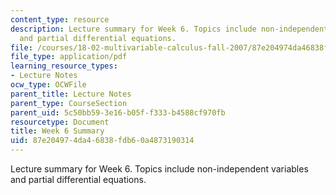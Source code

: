 ```yaml
---
content_type: resource
description: Lecture summary for Week 6. Topics include non-independent variables
  and partial differential equations.
file: /courses/18-02-multivariable-calculus-fall-2007/87e204974da46838fdb60a4873190314_lec_week6.pdf
file_type: application/pdf
learning_resource_types:
- Lecture Notes
ocw_type: OCWFile
parent_title: Lecture Notes
parent_type: CourseSection
parent_uid: 5c50bb59-3e16-b05f-f333-b4588cf970fb
resourcetype: Document
title: Week 6 Summary
uid: 87e20497-4da4-6838-fdb6-0a4873190314
---
```

Lecture summary for Week 6. Topics include non-independent variables and partial differential equations.

